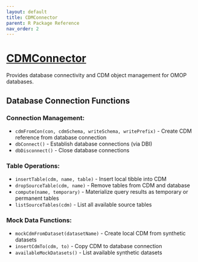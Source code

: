 ```yaml
---
layout: default
title: CDMConnector
parent: R Package Reference
nav_order: 2
---
```


# [CDMConnector](https://darwin-eu.github.io/CDMConnector/)

Provides database connectivity and CDM object management for OMOP databases.

## Database Connection Functions

### Connection Management:

- `cdmFromCon(con, cdmSchema, writeSchema, writePrefix)` - Create CDM reference from database connection
- `dbConnect()` - Establish database connections (via DBI)
- `dbDisconnect()` - Close database connections

### Table Operations:

- `insertTable(cdm, name, table)` - Insert local tibble into CDM
- `dropSourceTable(cdm, name)` - Remove tables from CDM and database
- `compute(name, temporary)` - Materialize query results as temporary or permanent tables
- `listSourceTables(cdm)` - List all available source tables

### Mock Data Functions:

- `mockCdmFromDataset(datasetName)` - Create local CDM from synthetic datasets
- `insertCdmTo(cdm, to)` - Copy CDM to database connection
- `availableMockDatasets()` - List available synthetic datasets

